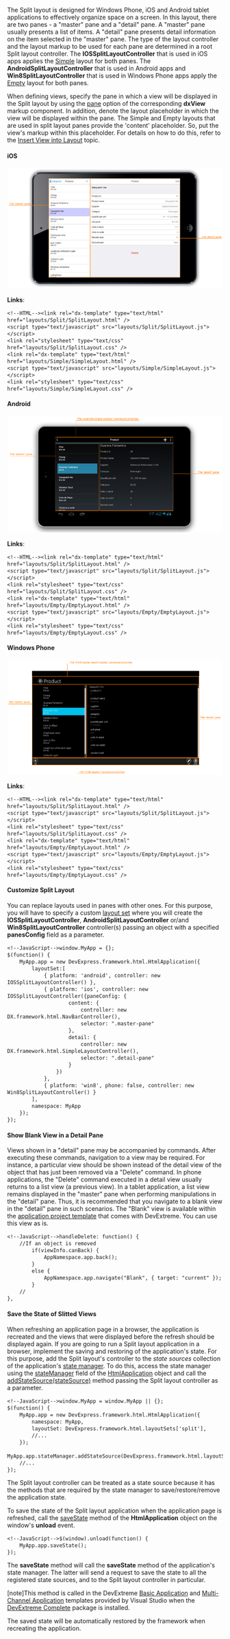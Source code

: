 The Split layout is designed for Windows Phone, iOS and Android tablet applications to effectively organize space on a screen. In this layout, there are two panes - a "master" pane and a "detail" pane. A "master" pane usually presents a list of items. A "detail" pane presents detail information on the item selected in the "master" pane. The type of the layout controller and the layout markup to be used for each pane are determined in a root Split layout controller. The **IOSSplitLayoutController** that is used in iOS apps applies the [Simple](/concepts/40%20SPA%20Framework/13%20Built-in%20Layouts/4%20Simple%20Layout.md '/Documentation/Guide/SPA_Framework/Built-in_Layouts/#Simple_Layout') layout for both panes. The **AndroidSplitLayoutController** that is used in Android apps and **Win8SplitLayoutController** that is used in Windows Phone apps apply the [Empty](/concepts/40%20SPA%20Framework/13%20Built-in%20Layouts/5%20Empty%20Layout.md '/Documentation/Guide/SPA_Framework/Built-in_Layouts/#Empty_Layout') layout for both panes. 

When defining views, specify the pane in which a view will be displayed in the Split layout by using the [pane](/Documentation/ApiReference/SPA_Framework/HtmlApplication/Configuration/#pane) option of the corresponding **dxView** markup component. In addition, denote the layout placeholder in which the view will be displayed within the pane. The Simple and Empty layouts that are used in split layout panes provide the 'content' placeholder. So, put the view's markup within this placeholder. For details on how to do this, refer to the [Insert View into Layout](/concepts/40%20SPA%20Framework/1%20Views%20and%20Layouts/4%20Insert%20View%20into%20Layout.md '/Documentation/Guide/SPA_Framework/Views_and_Layouts/#Insert_View_into_Layout') topic.

<a id="iOSSplitLayout"></a><h4>iOS</h4>

![Split](/images/PhoneJS/split-ios.png)

**Links**:

	<!--HTML--><link rel="dx-template" type="text/html" href="layouts/Split/SplitLayout.html" />
	<script type="text/javascript" src="layouts/Split/SplitLayout.js"></script>
	<link rel="stylesheet" type="text/css" href="layouts/Split/SplitLayout.css" />
	<link rel="dx-template" type="text/html" href="layouts/Simple/SimpleLayout.html" />
	<script type="text/javascript" src="layouts/Simple/SimpleLayout.js"></script>
	<link rel="stylesheet" type="text/css" href="layouts/Simple/SimpleLayout.css" />

<a id="AndroidSplitLayout"></a><h4>Android</h4>

![Split](/images/PhoneJS/split_android.png)

**Links**:

	<!--HTML--><link rel="dx-template" type="text/html" href="layouts/Split/SplitLayout.html" />
	<script type="text/javascript" src="layouts/Split/SplitLayout.js"></script>
	<link rel="stylesheet" type="text/css" href="layouts/Split/SplitLayout.css" />
	<link rel="dx-template" type="text/html" href="layouts/Empty/EmptyLayout.html" />
	<script type="text/javascript" src="layouts/Empty/EmptyLayout.js"></script>
	<link rel="stylesheet" type="text/css" href="layouts/Empty/EmptyLayout.css" />

<a id="WinPhoneSplitLayout"></a><h4>Windows Phone</h4>

![Split](/images/PhoneJS/split-win8.png)

**Links**:

	<!--HTML--><link rel="dx-template" type="text/html" href="layouts/Split/SplitLayout.html" />
	<script type="text/javascript" src="layouts/Split/SplitLayout.js"></script>
	<link rel="stylesheet" type="text/css" href="layouts/Split/SplitLayout.css" />
	<link rel="dx-template" type="text/html" href="layouts/Empty/EmptyLayout.html" />
	<script type="text/javascript" src="layouts/Empty/EmptyLayout.js"></script>
	<link rel="stylesheet" type="text/css" href="layouts/Empty/EmptyLayout.css" />

<a id="CustomSplitLayout"></a><h4>Customize Split Layout</h4>

You can replace layouts used in panes with other ones. For this purpose, you will have to specify a custom [layout set](/api-reference/40%20SPA%20Framework/HtmlApplication/1%20Configuration/layoutSet.md '/Documentation/ApiReference/SPA_Framework/HtmlApplication/Configuration/#layoutSet') where you will create the **IOSSplitLayoutController**, **AndroidSplitLayoutController** or/and **Win8SplitLayoutController** controller(s) passing an object with a specified **panesConfig** field as a parameter.

	<!--JavaScript-->window.MyApp = {};
	$(function() {
		MyApp.app = new DevExpress.framework.html.HtmlApplication({
			layoutSet:[
				{ platform: 'android', controller: new IOSSplitLayoutController() },
				{ platform: 'ios', controller: new IOSSplitLayoutController({paneConfig: {
						content: {
							controller: new DX.framework.html.NavBarController(),
							selector: ".master-pane"
						},
						detail: {
							controller: new DX.framework.html.SimpleLayoutController(),
							selector: ".detail-pane"
						}					
					})
				},
				{ platform: 'win8', phone: false, controller: new Win8SplitLayoutController() }
			],
			namespace: MyApp
		});
	});

<a id="ShowBlankView"></a><h4>Show Blank View in a Detail Pane</h4>

Views shown in a "detail" pane may be accompanied by commands. After executing these commands, navigation to a view may be required. For instance, a particular view should be shown instead of the detail view of the object that has just been removed via a "Delete" command. In phone applications, the "Delete" command executed in a detail view usually returns to a list view (a previous view). In a tablet application, a list view remains displayed in the "master" pane when performing manipulations in the "detail" pane. Thus, it is recommended that you navigate to a blank view in the "detail" pane in such scenarios. The "Blank" view is available within the [application project template](/concepts/40%20SPA%20Framework/01%20Application%20Project '/Documentation/Guide/SPA_Framework/Application_Project/') that comes with DevExtreme. You can use this view as is.

	<!--JavaScript-->handleDelete: function() {
        //If an object is removed
            if(viewInfo.canBack) {
                AppNamespace.app.back();
            }
            else {
                AppNamespace.app.navigate("Blank", { target: "current" });
            }
        //
    },

<a id="ShowBlankView"></a><h4>Save the State of Slitted Views</h4>

When refreshing an application page in a browser, the application is recreated and the views that were displayed before the refresh should be displayed again. If you are going to run a Split layout application in a browser, implement the saving and restoring of the application's state. For this purpose, add the Split layout's controller to the *state sources* collection of the application's [state manager](/api-reference/40%20SPA%20Framework/StateManager '/Documentation/ApiReference/SPA_Framework/StateManager/'). To do this, access the state manager using the [stateManager](/api-reference/40%20SPA%20Framework/HtmlApplication/2%20Fields/stateManager.md '/Documentation/ApiReference/SPA_Framework/HtmlApplication/Fields/#stateManager') field of the [HtmlApplication](/api-reference/40%20SPA%20Framework/HtmlApplication '/Documentation/ApiReference/SPA_Framework/HtmlApplication/') object and call the [addStateSource(stateSource)](/api-reference/40%20SPA%20Framework/StateManager/3%20Methods/addStateSource(stateSource).md '/Documentation/ApiReference/SPA_Framework/StateManager/Methods/#addStateSourcestateSource') method passing the Split layout controller as a parameter.

	<!--JavaScript-->window.MyApp = window.MyApp || {};
	$(function() {
		MyApp.app = new DevExpress.framework.html.HtmlApplication({
			namespace: MyApp,
			layoutSet: DevExpress.framework.html.layoutSets['split'],
			//...
		});
		MyApp.app.stateManager.addStateSource(DevExpress.framework.html.layoutSets["split"].controller);
		//...
	});

The Split layout controller can be treated as a state source because it has the methods that are required by the state manager to save/restore/remove the application state.

To save the state of the Split layout application when the application page is refreshed, call the [saveState](/api-reference/40%20SPA%20Framework/HtmlApplication/3%20Methods/saveState().md '/Documentation/ApiReference/SPA_Framework/HtmlApplication/Methods/#saveState') method of the **HtmlApplication** object on the window's **unload** event.

    <!--JavaScript-->$(window).unload(function() {
        MyApp.app.saveState();
    });

The **saveState** method will call the **saveState** method of the application's state manager. The latter will send a request to save the state to all the registered state sources, and to the Split layout controller in particular.

[note]This method is called in the DevExtreme [Basic Application](/concepts/50%20VS%20Integration/0%20Project%20Templates/1%20Basic%20Application.md '/Documentation/Guide/VS_Integration/Project_Templates/#Basic_Application') and [Multi-Channel Application](/concepts/50%20VS%20Integration/0%20Project%20Templates/15%20Multi-Channel%20Application '/Documentation/Guide/VS_Integration/Project_Templates/#Multi-Channel_Application') templates provided by Visual Studio when the [DevExtreme Complete](/concepts/Common/07%20DevExtreme%20Packages/30%20DevExtreme%20Complete.md '/Documentation/Guide/Common/DevExtreme_Packages/#DevExtreme_Complete') package is installed.

The saved state will be automatically restored by the framework when recreating the application.